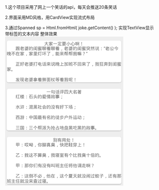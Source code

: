 1.这个项目采用了网上一个笑话的api，每天会推送20条笑话

2.界面采用MD风格，用CardView实现流式布局

3.通过Spanned sp = Html.fromHtml( joke.getContent() );
实现TextView显示带标签的文本内容
整体效果
![image](https://github.com/HelloNanKe/Joke/blob/master/screen.png)
